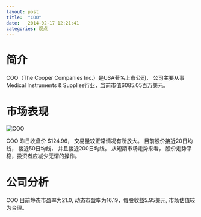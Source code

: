 ```yaml
---
layout: post
title:  "COO"
date:   2014-02-17 12:21:41
categories: 观点
---
```


# 简介
COO（The Cooper Companies Inc.）是USA著名上市公司，
公司主要从事Medical Instruments & Supplies行业，当前市值6085.05百万美元。

# 市场表现

![COO](http://finviz.com/chart.ashx?t=COO&ty=c&ta=1&p=d&s=l)

COO 昨日收盘价 $124.96，
交易量较正常情况有所放大。
目前股价接近20日均线，
接近50日均线，
并且接近200日均线。
从短期市场走势来看，
股价走势平稳，投资者应减少无谓的操作。

# 公司分析
COO 目前静态市盈率为21.0, 动态市盈率为16.19，每股收益5.95美元,
市场估值较为合理。
